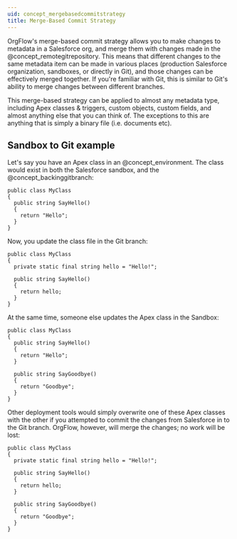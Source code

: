 ```yaml
---
uid: concept_mergebasedcommitstrategy
title: Merge-Based Commit Strategy
---
```


OrgFlow's merge-based commit strategy allows you to make changes to metadata in a Salesforce org, and merge them with changes made in the @concept_remotegitrepository. This means that different changes to the same metadata item can be made in various places (production Salesforce organization, sandboxes, or directly in Git), and those changes can be effectively merged together. If you're familiar with Git, this is similar to Git's ability to merge changes between different branches.

This merge-based strategy can be applied to almost any metadata type, including Apex classes & triggers, custom objects, custom fields, and almost anything else that you can think of. The exceptions to this are anything that is simply a binary file (i.e. documents etc).

## Sandbox to Git example

Let's say you have an Apex class in an @concept_environment. The class would exist in both the Salesforce sandbox, and the @concept_backinggitbranch:

```apex
public class MyClass
{
  public string SayHello()
  {
    return "Hello";
  }
}
```

Now, you update the class file in the Git branch:

```apex
public class MyClass
{
  private static final string hello = "Hello!";

  public string SayHello()
  {
    return hello;
  }
}
```

At the same time, someone else updates the Apex class in the Sandbox:

```apex
public class MyClass
{
  public string SayHello()
  {
    return "Hello";
  }
  
  public string SayGoodbye()
  {
    return "Goodbye";
  }
}
```

Other deployment tools would simply overwrite one of these Apex classes with the other if you attempted to commit the changes from Salesforce in to the Git branch. OrgFlow, however, will merge the changes; no work will be lost:

```apex
public class MyClass
{
  private static final string hello = "Hello!";

  public string SayHello()
  {
    return hello;
  }
  
  public string SayGoodbye()
  {
    return "Goodbye";
  }
}
```